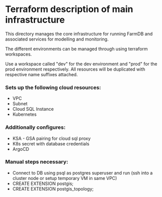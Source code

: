 # Terraform description of main infrastructure

This directory manages the core infrastructure for running FarmDB and associated services for modelling and monitoring. 

The different environments can be managed through using terraform workspaces. 

Use a workspace called "dev" for the dev environment and "prod" for the prod environment respectively. All resources will be duplicated with respective name suffixes attached. 

### Sets up the following cloud resources:
- VPC
- Subnet
- Cloud SQL Instance
- Kubernetes

### Additionally configures:
- KSA - GSA pairing for cloud sql proxy
- K8s secret with database credentials
- ArgoCD


### Manual steps necessary: 
- Connect to DB using psql as postgres superuser and run (ssh into a cluster node or setup temporary VM in same VPC)
- CREATE EXTENSION postgis;
- CREATE EXTENSION postgis_topology;

